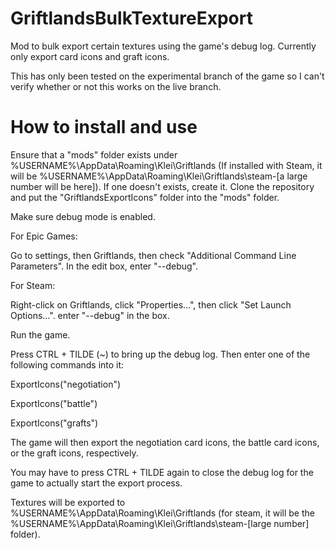 # GriftlandsBulkTextureExport
Mod to bulk export certain textures using the game's debug log. Currently only export card icons and graft icons.

This has only been tested on the experimental branch of the game so I can't verify whether or not this works on the live branch.
# How to install and use

Ensure that a "mods" folder exists under %USERNAME%\AppData\Roaming\Klei\Griftlands (If installed with Steam, it will be %USERNAME%\AppData\Roaming\Klei\Griftlands\steam-\[a large number will be here\]). If one doesn't exists, create it. Clone the repository and put the "GriftlandsExportIcons" folder into the "mods" folder.

Make sure debug mode is enabled.

For Epic Games:

Go to settings, then Griftlands, then check "Additional Command Line Parameters". In the edit box, enter "--debug".

For Steam:

Right-click on Griftlands, click "Properties...", then click "Set Launch Options...". enter "--debug" in the box.

Run the game.

Press CTRL + TILDE (~) to bring up the debug log. Then enter one of the following commands into it:

ExportIcons("negotiation")

ExportIcons("battle")

ExportIcons("grafts")

The game will then export the negotiation card icons, the battle card icons, or the graft icons, respectively.

You may have to press CTRL + TILDE again to close the debug log for the game to actually start the export process.

Textures will be exported to  %USERNAME%\AppData\Roaming\Klei\Griftlands (for steam, it will be the %USERNAME%\AppData\Roaming\Klei\Griftlands\steam-\[large number\] folder).
